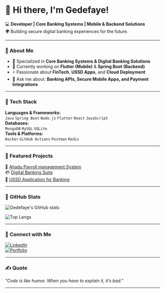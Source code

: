 # 👋 Hi there, I'm Gedefaye!  

💻 **Developer | Core Banking Systems | Mobile & Backend Solutions**  
🌍 Building secure digital banking experiences for the future.  

---

### 🔹 **About Me**
- 🔐 Specialized in **Core Banking Systems & Digital Banking Solutions**
- 🌱 Currently working on **Flutter (Mobile)** & **Spring Boot (Backend)**
- ⚡ Passionate about **FinTech**, **USSD Apps**, and **Cloud Deployment**
- 💬 Ask me about: **Banking APIs, Secure Mobile Apps, and Payment Integrations**

---

### 🔹 **Tech Stack**
**Languages & Frameworks:**  
`Java` `Spring Boot` `Node.js` `Flutter` `React` `JavaScript`  
**Databases:**  
`MongoDB` `MySQL` `SQLite`  
**Tools & Platforms:**  
`Docker` `GitHub Actions` `Postman` `Redis`  

---

### 🔹 **Featured Projects**
🚀 [Ahadu Payroll management System](https://ahadu-payroll-mgnt-system-frontend.onrender.com/)  
💳 [Digital Banking Suite](https://github.com/your-username/digital-banking-suite)  
📱 [USSD Application for Banking](https://github.com/your-username/ussd-banking-app)  

---

### 🔹 **GitHub Stats**
![Gedefaye's GitHub stats](https://github-readme-stats.vercel.app/api?username=Gedefaye01&show_icons=true&theme=radical)  

![Top Langs](https://github-readme-stats.vercel.app/api/top-langs/?username=Gedefaye01&layout=compact&theme=radical)  

---

### 🔹 **Connect with Me**
[![LinkedIn](https://img.shields.io/badge/LinkedIn-Connect-blue?style=for-the-badge&logo=linkedin)](https://linkedin.com/in/your-profile)  
[![Portfolio](https://img.shields.io/badge/Portfolio-Visit-orange?style=for-the-badge&logo=github-pages)](https://your-portfolio-link)  

---

### ✍️ **Quote**
_"Code is like humor. When you have to explain it, it’s bad."_  

---
